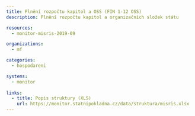 ```yaml
---
title: Plnění rozpočtu kapitol a OSS (FIN 1-12 OSS)
description: Plnění rozpočtu kapitol a organizačních složek státu

resources:
  - monitor-misris-2019-09

organizations:
  - mf

categories:
  - hospodareni

systems:  
  - monitor
  
links:
  - title: Popis struktury (XLS)
    url: https://monitor.statnipokladna.cz/data/struktura/misris.xlsx
---
```

